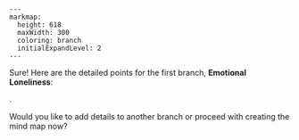 ```markmap
---
markmap:
  height: 618
  maxWidth: 300
  coloring: branch
  initialExpandLevel: 2
---

```
  Sure! Here are the detailed points for the first branch, **Emotional Loneliness**:

.

Would you like to add details to another branch or proceed with creating the mind map now?